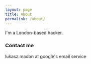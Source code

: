 ```yaml
---
layout: page
title: About
permalink: /about/
---
```


I'm a London-based hacker.

### Contact me

lukasz.madon at google's email service

